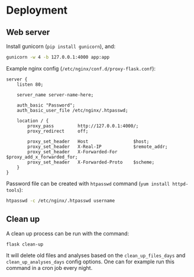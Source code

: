# Deployment

## Web server

Install gunicorn (`pip install gunicorn`), and:

```bash
gunicorn -w 4 -b 127.0.0.1:4000 app:app
```

Example nginx config (`/etc/nginx/conf.d/proxy-flask.conf`):

```
server {
    listen 80;

    server_name server-name-here;

    auth_basic "Password";
    auth_basic_user_file /etc/nginx/.htpasswd;

    location / {
        proxy_pass         http://127.0.0.1:4000/;
        proxy_redirect     off;

        proxy_set_header   Host                 $host;
        proxy_set_header   X-Real-IP            $remote_addr;
        proxy_set_header   X-Forwarded-For      $proxy_add_x_forwarded_for;
        proxy_set_header   X-Forwarded-Proto    $scheme;
    }
}
```

Password file can be created with `htpasswd` command (`yum install httpd-tools`):

```bash
htpasswd -c /etc/nginx/.htpasswd username
```

## Clean up

A clean up process can be run with the command:

```bash
flask clean-up
```

It will delete old files and analyses based on the `clean_up_files_days` and
`clean_up_analyses_days` config options.  One can for example run this command
in a cron job every night.
